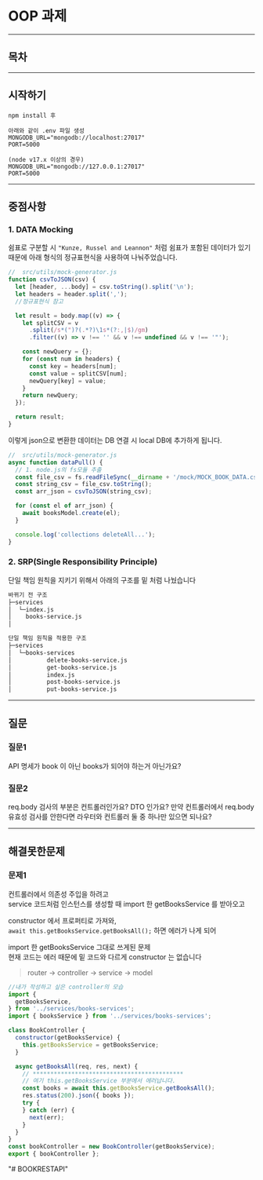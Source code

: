 # OOP 과제

---

## 목차

---

## 시작하기

```
npm install 후

아래와 같이 .env 파일 생성
MONGODB_URL="mongodb://localhost:27017"
PORT=5000

(node v17.x 이상의 경우)
MONGODB_URL="mongodb://127.0.0.1:27017"
PORT=5000
```

---

## 중점사항

### 1. DATA Mocking

쉼표로 구분할 시 `"Kunze, Russel and Leannon"` 처럼 쉼표가 포함된 데이터가 있기 때문에 아래 형식의 정규표현식을 사용하여 나눠주었습니다.

```javascript
//  src/utils/mock-generator.js
function csvToJSON(csv) {
  let [header, ...body] = csv.toString().split('\n');
  let headers = header.split(',');
  //정규표현식 참고

  let result = body.map((v) => {
    let splitCSV = v
      .split(/s*(")?(.*?)\1s*(?:,|$)/gm)
      .filter((v) => v !== '' && v !== undefined && v !== '"');

    const newQuery = {};
    for (const num in headers) {
      const key = headers[num];
      const value = splitCSV[num];
      newQuery[key] = value;
    }
    return newQuery;
  });

  return result;
}

```

이렇게 json으로 변환한 데이터는 DB 연결 시
local DB에 추가하게 됩니다.  

```javascript
//  src/utils/mock-generator.js
async function dataPull() {
  // 1. node.js의 fs모듈 추출
  const file_csv = fs.readFileSync(__dirname + '/mock/MOCK_BOOK_DATA.csv');
  const string_csv = file_csv.toString();
  const arr_json = csvToJSON(string_csv);

  for (const el of arr_json) {
    await booksModel.create(el);
  }

  console.log('collections deleteAll...');
}
```

### 2. SRP(Single Responsibility Principle)

단일 책임 원칙을 지키기 위해서
아래의 구조를 밑 처럼 나눴습니다

```bash
바뀌기 전 구조
├─services
│  └─index.js
│    books-service.js
│       
```

```bash
단일 책임 원칙을 적용한 구조
├─services
│  └─books-services
│          delete-books-service.js
│          get-books-service.js
│          index.js
│          post-books-service.js
│          put-books-service.js
```

---

## 질문

### 질문1

 API 명세가 book 이 아닌 books가 되어야 하는거 아닌가요?

### 질문2

 req.body 검사의 부분은 컨트롤러인가요? DTO 인가요? 만약 컨트롤러에서 req.body 유효성 검사를 안한다면 라우터와 컨트롤러 둘 중 하나만 있으면 되나요?

---

## 해결못한문제

### 문제1

 컨트롤러에서 의존성 주입을 하려고  
 service 코드처럼 인스턴스를 생성할 때 import 한 getBooksService 를 받아오고  

constructor 에서 프로퍼티로 가져와,  
`await this.getBooksService.getBooksAll();` 하면 에러가 나게 되어

import 한 getBooksService 그대로 쓰게된 문제  
현재 코드는 에러 때문에 밑 코드와 다르게 constructor 는 없습니다

> router -> controller -> service -> model

```javascript
//내가 작성하고 싶은 controller의 모습
import {
  getBooksService,
} from '../services/books-services';
import { booksService } from '../services/books-services';

class BookController {
  constructor(getBooksService) {
    this.getBooksService = getBooksService;
  }

  async getBooksAll(req, res, next) {
    // *******************************************
    // 여기 this.getBooksService 부분에서 에러납니다.
    const books = await this.getBooksService.getBooksAll();
    res.status(200).json({ books });
    try {
    } catch (err) {
      next(err);
    }
  }
}
const bookController = new BookController(getBooksService);
export { bookController };

```
"# BOOKRESTAPI"  
